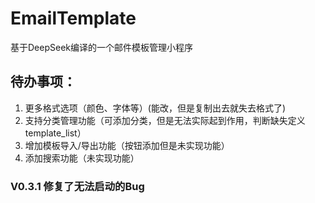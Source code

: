 # EmailTemplate
基于DeepSeek编译的一个邮件模板管理小程序
## 待办事项：
1. 更多格式选项（颜色、字体等）(能改，但是复制出去就失去格式了)
2. 支持分类管理功能（可添加分类，但是无法实际起到作用，判断缺失定义template_list）
3. 增加模板导入/导出功能（按钮添加但是未实现功能）
4. 添加搜索功能（未实现功能）

### V0.3.1 修复了无法启动的Bug
